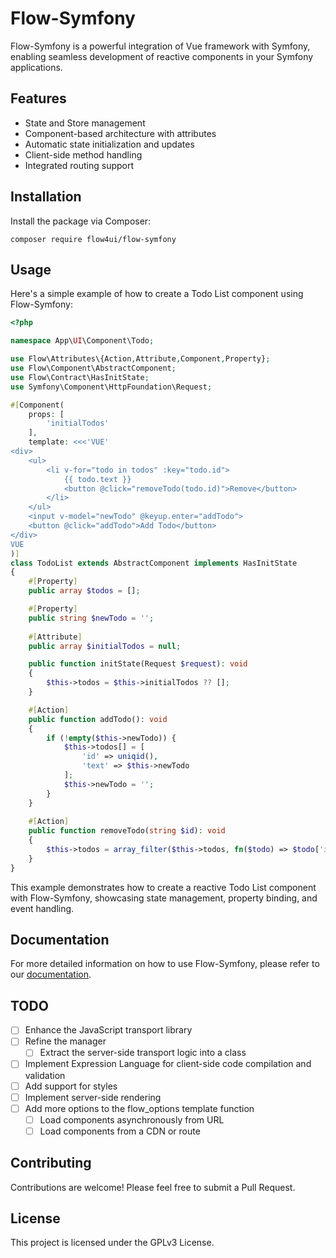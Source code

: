 # Flow-Symfony

Flow-Symfony is a powerful integration of Vue framework with Symfony, enabling seamless development of reactive
components in your Symfony applications.

## Features

- State and Store management
- Component-based architecture with attributes
- Automatic state initialization and updates
- Client-side method handling
- Integrated routing support

## Installation

Install the package via Composer:

```
composer require flow4ui/flow-symfony
```

## Usage

Here's a simple example of how to create a Todo List component using Flow-Symfony:

```php
<?php

namespace App\UI\Component\Todo;

use Flow\Attributes\{Action,Attribute,Component,Property};
use Flow\Component\AbstractComponent;
use Flow\Contract\HasInitState;
use Symfony\Component\HttpFoundation\Request;

#[Component(
    props: [
        'initialTodos'
    ],
    template: <<<'VUE'
<div>
    <ul>
        <li v-for="todo in todos" :key="todo.id">
            {{ todo.text }}
            <button @click="removeTodo(todo.id)">Remove</button>
        </li>
    </ul>
    <input v-model="newTodo" @keyup.enter="addTodo">
    <button @click="addTodo">Add Todo</button>
</div>
VUE
)]
class TodoList extends AbstractComponent implements HasInitState
{
    #[Property]
    public array $todos = [];

    #[Property]
    public string $newTodo = '';
    
    #[Attribute]
    public array $initialTodos = null;

    public function initState(Request $request): void
    {
        $this->todos = $this->initialTodos ?? [];
    }

    #[Action]
    public function addTodo(): void
    {
        if (!empty($this->newTodo)) {
            $this->todos[] = [
                'id' => uniqid(),
                'text' => $this->newTodo
            ];
            $this->newTodo = '';
        }
    }
    
    #[Action]
    public function removeTodo(string $id): void
    {
        $this->todos = array_filter($this->todos, fn($todo) => $todo['id'] !== $id);
    }
}
```

This example demonstrates how to create a reactive Todo List component with Flow-Symfony, showcasing state management,
property binding, and event handling.

## Documentation

For more detailed information on how to use Flow-Symfony, please refer to our [documentation](link-to-documentation).

## TODO

- [ ] Enhance the JavaScript transport library
- [ ] Refine the manager
    - [ ] Extract the server-side transport logic into a class
- [ ] Implement Expression Language for client-side code compilation and validation
- [ ] Add support for styles
- [ ] Implement server-side rendering
- [ ] Add more options to the flow_options template function
  - [ ] Load components asynchronously from URL
  - [ ] Load components from a CDN or route

## Contributing

Contributions are welcome! Please feel free to submit a Pull Request.

## License

This project is licensed under the GPLv3 License.
